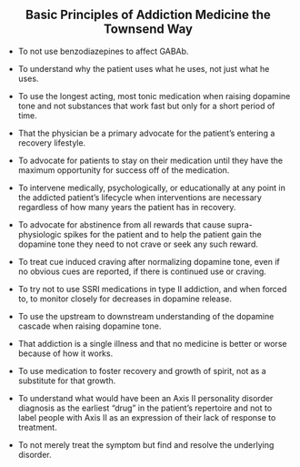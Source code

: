 <center><h2>Basic Principles of Addiction Medicine the Townsend Way</h2></center>
<div style="page-break-after: always;"></div>




- To not use benzodiazepines to affect GABAb.

- To understand why the patient uses what he uses, not just what he uses.

- To use the longest acting, most tonic medication when raising dopamine tone and not substances that work fast but only for a short period of time.

- That the physician be a primary advocate for the patient’s entering a recovery lifestyle.

- To advocate for patients to stay on their medication until they have the maximum opportunity for success off of the medication.

- To intervene medically, psychologically, or educationally at any point in the addicted patient’s lifecycle when interventions are necessary regardless of how many years the patient has in recovery.

- To advocate for abstinence from all rewards that cause supra-physiologic spikes for the patient and to help the patient gain the dopamine tone they need to not crave or seek any such reward.

- To treat cue induced craving after normalizing dopamine tone, even if no obvious cues are reported, if there is continued use or craving.

- To try not to use SSRI medications in type II addiction, and when forced to, to monitor closely for decreases in dopamine release.

- To use the upstream to downstream understanding of the dopamine cascade when raising dopamine tone.

- That addiction is a single illness and that no medicine is better or worse because of how it works.

- To use medication to foster recovery and growth of spirit, not as a substitute for that growth.

- To understand what would have been an Axis II personality disorder diagnosis as the earliest “drug” in the patient’s repertoire and not to label people with Axis II as an expression of their lack of response to treatment.

- To not merely treat the symptom but find and resolve the underlying disorder.
